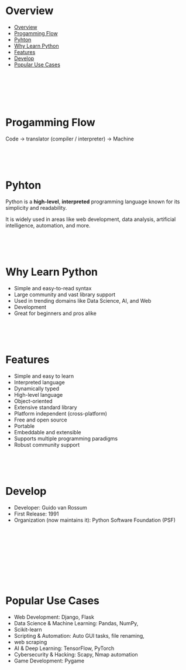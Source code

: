 # Overview

- [Overview](#overview)
- [Progamming Flow](#progamming-flow)
- [Pyhton](#pyhton)
- [Why Learn Python](#why-learn-python)
- [Features](#features)
- [Develop](#develop)
- [Popular Use Cases](#popular-use-cases)

&nbsp;

&nbsp;

&nbsp;

# Progamming Flow

Code -> translator (compiler / interpreter) -> Machine

&nbsp;

&nbsp;

# Pyhton

Python is a **high-level**, **interpreted** programming language known for its simplicity and readability.

It is widely used in areas like web development, data analysis, artificial intelligence, automation, and more.

&nbsp;

&nbsp;

# Why Learn Python

- Simple and easy-to-read syntax
- Large community and vast library support
- Used in trending domains like Data Science, AI, and Web
- Development
- Great for beginners and pros alike

&nbsp;

&nbsp;

# Features

- Simple and easy to learn
- Interpreted language
- Dynamically typed
- High-level language
- Object-oriented
- Extensive standard library
- Platform independent (cross-platform)
- Free and open source
- Portable
- Embeddable and extensible
- Supports multiple programming paradigms
- Robust community support

&nbsp;

&nbsp;

# Develop

- Developer: Guido van Rossum
- First Release: 1991
- Organization (now maintains it): Python Software Foundation (PSF)

&nbsp;

&nbsp;

&nbsp;

&nbsp;

&nbsp;

# Popular Use Cases

- Web Development: Django, Flask
- Data Science & Machine Learning: Pandas, NumPy,
- Scikit-learn
- Scripting & Automation: Auto GUI tasks, file renaming,
- web scraping
- AI & Deep Learning: TensorFlow, PyTorch
- Cybersecurity & Hacking: Scapy, Nmap automation
- Game Development: Pygame

&nbsp;

&nbsp;
